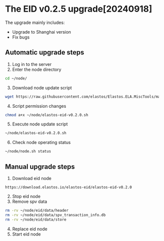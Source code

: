 # The EID v0.2.5 upgrade[20240918]

The upgrade mainly includes:
- Upgrade to Shanghai version
- Fix bugs
## Automatic upgrade steps

1. Log in to the server
2. Enter the node directory

```bash
cd ~/node/
```

3. Download node update script

```bash
wget https://raw.githubusercontent.com/elastos/Elastos.ELA.MiscTools/master/upgrade/eid/elastos-eid-v0.2.0.sh
```
4. Script permission changes

```bash
chmod a+x ~/node/elastos-eid-v0.2.0.sh
```

5. Execute node update script

```bash
~/node/elastos-eid-v0.2.0.sh
```

6. Check node operating status

```bash
~/node/node.sh status
```

## Manual upgrade steps

1. Download eid node

```
https://download.elastos.io/elastos-eid/elastos-eid-v0.2.0
```

2. Stop eid node
3. Remove spv data

```bash
rm -rv ~/node/eid/data/header
rm -rv ~/node/eid/data/spv_transaction_info.db
rm -rv ~/node/eid/data/store
```
4. Replace eid node
5. Start eid node
